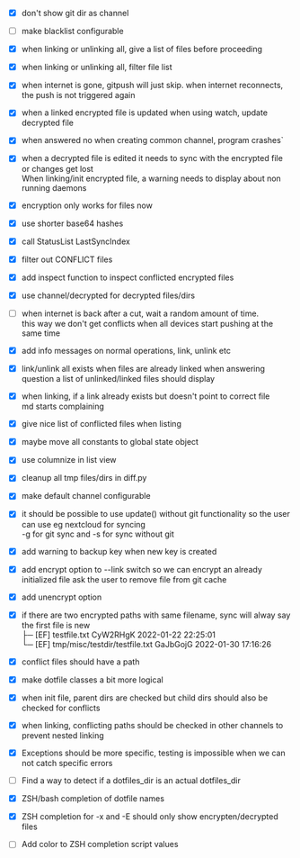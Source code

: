- [x] don't show git dir as channel
- [ ] make blacklist configurable
- [x] when linking or unlinking all, give a list of files before proceeding
- [x] when linking or unlinking all, filter file list
- [x] when internet is gone, gitpush will just skip. when internet reconnects, the push is not triggered again
- [x] when a linked encrypted file is updated when using watch, update decrypted file
- [x] when answered no when creating common channel, program crashes`

- [x] when a decrypted file is edited it needs to sync with the encrypted file  
      or changes get lost  
      When linking/init encrypted file, a warning needs to display about non running daemons  

- [x] encryption only works for files now


- [x] use shorter base64 hashes
- [x] call StatusList LastSyncIndex
- [x] filter out CONFLICT files
- [x] add inspect function to inspect conflicted encrypted files
- [x] use channel/decrypted for decrypted files/dirs
- [ ] when internet is back after a cut, wait a random amount of time.  
      this way we don't get conflicts when all devices start pushing at the same time
- [x] add info messages on normal operations, link, unlink etc
- [x] link/unlink all exists when files are already linked
      when answering question a list of unlinked/linked files should display
- [x] when linking, if a link already exists but doesn't point to correct file  
      md starts complaining
- [x] give nice list of conflicted files when listing
- [x] maybe move all constants to global state object
- [x] use columnize in list view
- [x] cleanup all tmp files/dirs in diff.py
- [x] make default channel configurable
- [x] it should be possible to use update() without git functionality so the user can use eg nextcloud for syncing  
      -g for git sync and -s for sync without git  
- [x] add warning to backup key when new key is created


- [x] add encrypt option to --link switch so we can encrypt an already initialized file
      ask the user to remove file from git cache
- [x] add unencrypt option

- [x] if there are two encrypted paths with same filename, sync will alway say the first file is new  
      ├─ [EF] testfile.txt                     CyW2RHgK 2022-01-22 22:25:01  
      └─ [EF] tmp/misc/testdir/testfile.txt    GaJbGojG 2022-01-30 17:16:26  
- [x] conflict files should have a path

- [x] make dotfile classes a bit more logical

- [x] when init file, parent dirs are checked but child dirs should also be checked for conflicts
- [x] when linking, conflicting paths should be checked in other channels to prevent nested linking
- [x] Exceptions should be more specific, testing is impossible when we can not catch specific errors
- [ ] Find a way to detect if a dotfiles_dir is an actual dotfiles_dir
- [x] ZSH/bash completion of dotfile names
- [x] ZSH completion for -x and -E should only show encrypten/decrypted files
- [ ] Add color to ZSH completion script values

